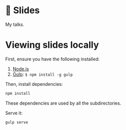 :movie_camera: Slides
===

My talks.

# Viewing slides locally

First, ensure you have the following installed:

1. [Node.js](http://nodejs.org)
3. [Gulp](http://gulpjs.com): `$ npm install -g gulp`

Then, install dependencies:

```bash
npm install
```

These dependencies are used by all the subdirectories.

Serve it:

```bash
gulp serve
```


